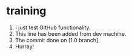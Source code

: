 # training

1. I just test GitHub functionality.
2. This line has been added from dev machine.
3. The commit done on [1.0 branch].
4. Hurray!
